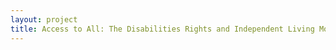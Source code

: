 ```yaml
--- 
layout: project 
title: Access to All: The Disabilities Rights and Independent Living Movement Collections
---
```



